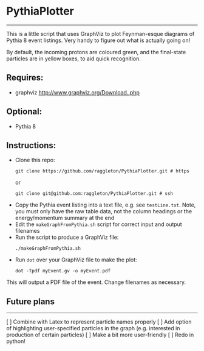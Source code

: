 # PythiaPlotter
---------------

This is a little script that uses GraphViz to plot Feynman-esque diagrams of Pythia 8 event listings. Very handy to figure out what is actually going on!

By default, the incoming protons are coloured green, and the final-state particles are in yellow boxes, to aid quick recognition.

## Requires:
- graphviz http://www.graphviz.org/Download..php

## Optional:
- Pythia 8 

## Instructions:

- Clone this repo:
	```
	git clone https://github.com/raggleton/PythiaPlotter.git # https

	```
	or 
	```
	git clone git@github.com:raggleton/PythiaPlotter.git # ssh

	```
- Copy the Pythia event listing into a text file, e.g. see `testLine.txt`. Note, you must only have the raw table data, not the column headings or the energy/momentum summary at the end
- Edit the `makeGraphFromPythia.sh` script for correct input and output filenames
- Run the script to produce a GraphViz file:
	```
	./makeGraphFromPythia.sh
	```
- Run `dot` over your GraphViz file to make the plot:
	```
	dot -Tpdf myEvent.gv -o myEvent.pdf
	```
This will output a PDF file of the event. Change filenames as necessary.


## Future plans
----------------

[ ] Combine with Latex to represent particle names properly
[ ] Add option of highlighting user-specified particles in the graph (e.g. interested in production of certain particles)
[ ] Make a bit more user-friendly
[ ] Redo in python!